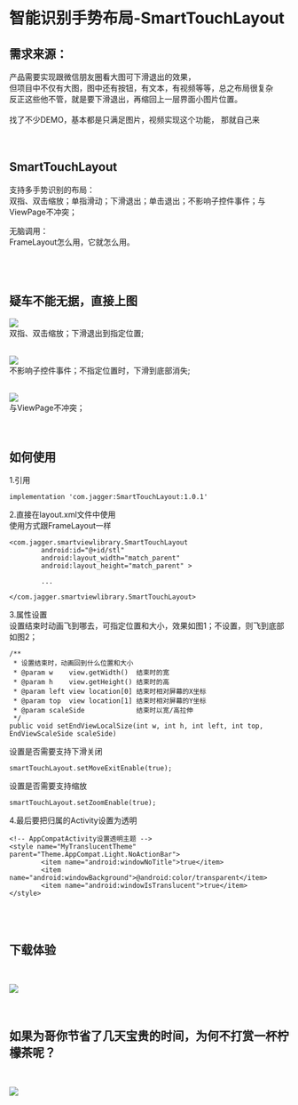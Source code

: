 智能识别手势布局-SmartTouchLayout
============================

需求来源：
-------
产品需要实现跟微信朋友圈看大图可下滑退出的效果，<br>
但项目中不仅有大图，图中还有按钮，有文本，有视频等等，总之布局很复杂<br>
反正这些他不管，就是要下滑退出，再缩回上一层界面小图片位置。<br>
<br>
找了不少DEMO，基本都是只满足图片，视频实现这个功能， 那就自己来
<br>
<br>
<br>

SmartTouchLayout
-----------------
支持多手势识别的布局：<br>
双指、双击缩放；单指滑动；下滑退出；单击退出；不影响子控件事件；与ViewPage不冲突；<br>

无脑调用：<br>
FrameLayout怎么用，它就怎么用。<br>
<br>
<br>
<br>

疑车不能无据，直接上图
-----------------

![](https://github.com/evening424/SmartTouchLayout/blob/master/ImageCache/Video_20210125_053733_974.gif)
<br>
双指、双击缩放；下滑退出到指定位置;
<br>
<br>

![](https://github.com/evening424/SmartTouchLayout/blob/master/ImageCache/Video_20210125_053832_721.gif)
<br>
不影响子控件事件；不指定位置时，下滑到底部消失;
<br>
<br>

![](https://github.com/evening424/SmartTouchLayout/blob/master/ImageCache/Video_20210125_053812_258.gif)
<br>
与ViewPage不冲突；
<br>
<br>
<br>

如何使用
-----------------
1.引用<br>

```
implementation 'com.jagger:SmartTouchLayout:1.0.1'
``` 


2.直接在layout.xml文件中使用<br>
  使用方式跟FrameLayout一样
  
```
<com.jagger.smartviewlibrary.SmartTouchLayout
        android:id="@+id/stl"
        android:layout_width="match_parent"
        android:layout_height="match_parent" >

        ...

</com.jagger.smartviewlibrary.SmartTouchLayout>
```

3.属性设置
<br>设置结束时动画飞到哪去，可指定位置和大小，效果如图1；不设置，则飞到底部如图2；
```
/**
 * 设置结束时，动画回到什么位置和大小
 * @param w    view.getWidth()  结束时的宽
 * @param h    view.getHeight() 结束时的高
 * @param left view location[0] 结束时相对屏幕的X坐标
 * @param top  view location[1] 结束时相对屏幕的Y坐标
 * @param scaleSide             结束时以宽/高拉伸
 */
public void setEndViewLocalSize(int w, int h, int left, int top, EndViewScaleSide scaleSide)
```
设置是否需要支持下滑关闭
```
smartTouchLayout.setMoveExitEnable(true);
```
设置是否需要支持缩放
```
smartTouchLayout.setZoomEnable(true);
```

4.最后要把归属的Activity设置为透明
```
<!-- AppCompatActivity设置透明主题 -->
<style name="MyTranslucentTheme" parent="Theme.AppCompat.Light.NoActionBar">
        <item name="android:windowNoTitle">true</item>
        <item name="android:windowBackground">@android:color/transparent</item>
        <item name="android:windowIsTranslucent">true</item>
</style>
```
<br>
<br>

下载体验
-----------------
<br>

![](https://github.com/evening424/resource/blob/master/images/SmartTouchLayout_Demo_v1.0.1_download.png)

<br>

如果为哥你节省了几天宝贵的时间，为何不打赏一杯柠檬茶呢？
-----------------
<br>

![](https://github.com/evening424/resource/blob/master/images/WechatIMG1.jpeg)

